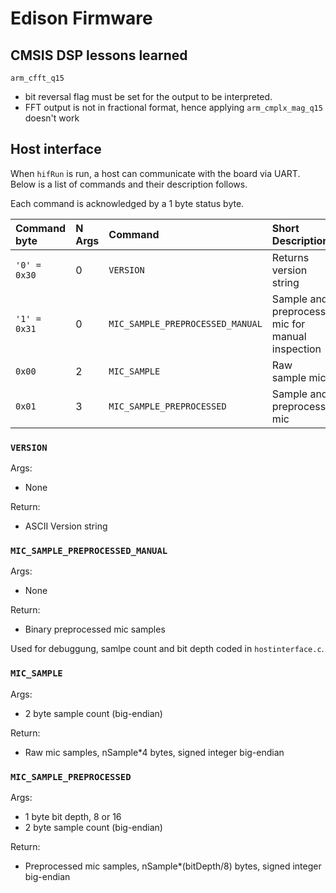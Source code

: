 # Edison Firmware


## CMSIS DSP lessons learned
`arm_cfft_q15` 

- bit reversal flag must be set for the output to be interpreted.
- FFT output is not in fractional format, hence applying `arm_cmplx_mag_q15` doesn't work



## Host interface

When `hifRun` is run, a host can communicate with the board via UART. Below is a list of commands and their description follows.

Each command is acknowledged by a 1 byte status byte.

| Command byte | N Args | Command                          | Short Description                               |
|:-------------|:-------|:---------------------------------|:------------------------------------------------|
| `'0' = 0x30` | 0      | `VERSION`                        | Returns version string                          |
| `'1' = 0x31` | 0      | `MIC_SAMPLE_PREPROCESSED_MANUAL` | Sample and preprocess mic for manual inspection |
| `0x00`       | 2      | `MIC_SAMPLE`                     | Raw sample mic                                  |
| `0x01`       | 3      | `MIC_SAMPLE_PREPROCESSED`        | Sample and preprocess mic                       |


### `VERSION`
Args:
 - None

Return:
 - ASCII Version string

### `MIC_SAMPLE_PREPROCESSED_MANUAL`
Args:
 - None

Return:
 - Binary preprocessed mic samples

Used for debuggung, samlpe count and bit depth coded in `hostinterface.c`.

### `MIC_SAMPLE`
Args:
 - 2 byte sample count (big-endian)

Return:
 - Raw mic samples, nSample\*4 bytes, signed integer big-endian

### `MIC_SAMPLE_PREPROCESSED`
Args:
  - 1 byte bit depth, 8 or 16
  - 2 byte sample count (big-endian)

Return:
 - Preprocessed mic samples, nSample\*(bitDepth/8) bytes, signed integer big-endian

